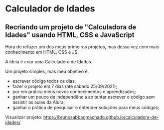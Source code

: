 # Calculador de Idades
## Recriando um projeto de "Calculadora de Idades" usando HTML, CSS e JavaScript

Hora de refazer um dos meus primeiros projetos, mas dessa vez com mais conhecimento em HTML, CSS e JS.

A ideia é criar uma Calculadora de Idades.

Um projeto simples, mas meu objetivo é:

- escrever código todos os dias;
- fazer o projeto em 7 dias (até sábado 25/09/2021);
- por em prática meus novos conhecimentos e aprendizados;
- ganhar um pouco de independência ao tentar escrever o código sem assistir as aulas da Alura;
- ganhar a prática de pesquisar e entender soluções para meus códigos;

Visualizar projeto: https://brunosabbagmachado.github.io/calculadora-de-idades/
